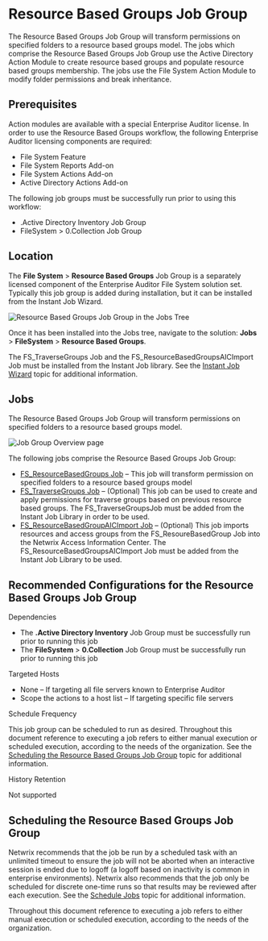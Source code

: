# Resource Based Groups Job Group

The Resource Based Groups Job Group will transform permissions on specified folders to a resource
based groups model. The jobs which comprise the Resource Based Groups Job Group use the Active
Directory Action Module to create resource based groups and populate resource based groups
membership. The jobs use the File System Action Module to modify folder permissions and break
inheritance.

## Prerequisites

Action modules are available with a special Enterprise Auditor license. In order to use the Resource
Based Groups workflow, the following Enterprise Auditor licensing components are required:

- File System Feature
- File System Reports Add-on
- File System Actions Add-on
- Active Directory Actions Add-on

The following job groups must be successfully run prior to using this workflow:

- .Active Directory Inventory Job Group
- FileSystem > 0.Collection Job Group

## Location

The **File System** > **Resource Based Groups** Job Group is a separately licensed component of the
Enterprise Auditor File System solution set. Typically this job group is added during installation,
but it can be installed from the Instant Job Wizard.

![Resource Based Groups Job Group in the Jobs Tree](/img/versioned_docs/accessanalyzer_11.6/accessanalyzer/admin/hostmanagement/jobstree.webp)

Once it has been installed into the Jobs tree, navigate to the solution: **Jobs** > **FileSystem** >
**Resource Based Groups**.

The FS_TraverseGroups Job and the FS_ResourceBasedGroupsAICImport Job must be installed from the
Instant Job library. See the
[Instant Job Wizard](/docs/accessanalyzer/11.6/admin/jobs/instantjobs/overview.md)
topic for additional information.

## Jobs

The Resource Based Groups Job Group will transform permissions on specified folders to a resource
based groups model.

![Job Group Overview page](/img/versioned_docs/accessanalyzer_11.6/accessanalyzer/admin/runninginstances/overviewpage.webp)

The following jobs comprise the Resource Based Groups Job Group:

- [FS_ResourceBasedGroups Job](/docs/accessanalyzer/11.6/solutions/filesystem/resourcebasedgroups/fs_resourcebasedgroups.md)
  – This job will transform permission on specified folders to a resource based groups model
- [FS_TraverseGroups Job](/docs/accessanalyzer/11.6/solutions/filesystem/resourcebasedgroups/fs_traversegroups.md)
  – (Optional) This job can be used to create and apply permissions for traverse groups based on
  previous resource based groups. The FS_TraverseGroupsJob must be added from the Instant Job
  Library in order to be used.
- [FS_ResourceBasedGroupAICImport Job](/docs/accessanalyzer/11.6/solutions/filesystem/resourcebasedgroups/fs_resourcebasedgroupaicimport.md)
  – (Optional) This job imports resources and access groups from the FS_ResoureBasedGroup Job into
  the Netwrix Access Information Center. The FS_ResourceBasedGroupsAICImport Job must be added from
  the Instant Job Library to be used.

## Recommended Configurations for the Resource Based Groups Job Group

Dependencies

- The **.Active Directory Inventory** Job Group must be successfully run prior to running this job
- The **FileSystem** > **0.Collection** Job Group must be successfully run prior to running this job

Targeted Hosts

- None – If targeting all file servers known to Enterprise Auditor
- Scope the actions to a host list – If targeting specific file servers

Schedule Frequency

This job group can be scheduled to run as desired. Throughout this document reference to executing a
job refers to either manual execution or scheduled execution, according to the needs of the
organization. See the
[Scheduling the Resource Based Groups Job Group](#scheduling-the-resource-based-groups-job-group)
topic for additional information.

History Retention

Not supported

## Scheduling the Resource Based Groups Job Group

Netwrix recommends that the job be run by a scheduled task with an unlimited timeout to ensure the
job will not be aborted when an interactive session is ended due to logoff (a logoff based on
inactivity is common in enterprise environments). Netwrix also recommends that the job only be
scheduled for discrete one-time runs so that results may be reviewed after each execution. See the
[Schedule Jobs](/docs/accessanalyzer/11.6/admin/schedule/overview.md#schedule-jobs)
topic for additional information.

Throughout this document reference to executing a job refers to either manual execution or scheduled
execution, according to the needs of the organization.
